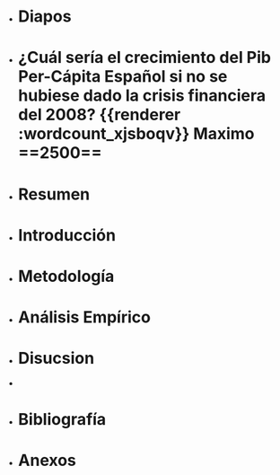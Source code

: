 - # Diapos
- # ¿Cuál sería el crecimiento del Pib Per-Cápita Español si no se hubiese dado la crisis financiera del 2008? {{renderer :wordcount_xjsboqv}} Maximo ==2500==
- # Resumen
- # Introducción
- # Metodología
- # Análisis Empírico
- # Disucsion
-
- # Bibliografía
- # Anexos